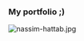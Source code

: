### My portfolio ;)

![nassim-hattab.jpg](https://github.com/Sousx-Lab/portfolio/blob/main/public/img/nassim-hattab.jpg?raw=true)


